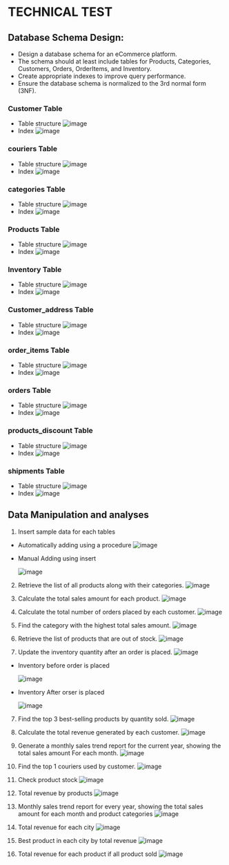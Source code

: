 # TECHNICAL TEST

## Database Schema Design:
- Design a database schema for an eCommerce platform.
- The schema should at least include tables for Products, Categories, Customers, Orders, 
OrderItems, and Inventory.
- Create appropriate indexes to improve query performance.
-  Ensure the database schema is normalized to the 3rd normal form (3NF).

### Customer Table 
- Table structure
![image](https://github.com/user-attachments/assets/4d62dae0-ba3e-42cd-b9a5-873ddf5c67a2)
- Index
![image](https://github.com/user-attachments/assets/482416cd-4008-4758-95ec-8a082239be2d)


### couriers Table 
- Table structure
![image](https://github.com/user-attachments/assets/963f8cdf-ffad-498b-bf7d-c3df5c5bacb0)
- Index
![image](https://github.com/user-attachments/assets/21d59977-841e-4d22-a2f1-ffaa521be0c3)


### categories Table 
- Table structure
![image](https://github.com/user-attachments/assets/02b3aa64-35b0-4771-b375-ea70605d48a1)
- Index
![image](https://github.com/user-attachments/assets/ecc1c5de-11aa-4652-b759-2e7fba890672)


### Products Table 
- Table structure
![image](https://github.com/user-attachments/assets/4224e545-ecaf-4a10-84e4-60d6b70f2e85)
- Index
![image](https://github.com/user-attachments/assets/51b79cee-e2f0-473c-a77d-d809908d248a)



### Inventory Table 
- Table structure
![image](https://github.com/user-attachments/assets/2c1f3724-4092-4c0b-bcb9-9239143cb072)
- Index
![image](https://github.com/user-attachments/assets/9d0e0f04-57ea-4616-8d16-c54e2f865442)



### Customer_address Table 
- Table structure
![image](https://github.com/user-attachments/assets/479f1d66-c41e-4571-9a45-6905f45c86be)
- Index
![image](https://github.com/user-attachments/assets/23125743-ba50-4a84-abc3-5020133a4bff)



### order_items Table 
- Table structure
![image](https://github.com/user-attachments/assets/cd515786-dc3b-4b2f-978c-d7ecf3f4b870)
- Index
![image](https://github.com/user-attachments/assets/6c5c69ff-fe99-4b4d-a519-e349adc4b113)



### orders Table 
- Table structure
![image](https://github.com/user-attachments/assets/136e5590-1b05-49ef-b222-63e020ae8d25)
- Index
![image](https://github.com/user-attachments/assets/775c0183-34f5-436e-96f2-b5d53b315a16)



### products_discount Table 
- Table structure
![image](https://github.com/user-attachments/assets/4984e995-1dd2-4895-b6a3-b18e2d715cdd)
- Index
![image](https://github.com/user-attachments/assets/40bd7735-1b79-441f-adcf-e66be6e94232)

### shipments Table 
- Table structure
![image](https://github.com/user-attachments/assets/d383aff7-b37b-4b60-8028-8298d7f9c66e)
- Index
![image](https://github.com/user-attachments/assets/0a104a41-84eb-4484-9e75-29a6053a397d)


## Data Manipulation and analyses

1. Insert sample data for each tables
- Automatically adding using a procedure
  ![image](https://github.com/user-attachments/assets/9b53e40e-c853-407a-b23d-14b5940a7dce)

- Manual Adding using insert
  
   ![image](https://github.com/user-attachments/assets/bf48ade8-5667-458d-9471-4b07b507c231)

2. Retrieve the list of all products along with their categories.
![image](https://github.com/user-attachments/assets/4d82b511-d215-44cd-85f8-2233638114ea)
   
3. Calculate the total sales amount for each product.
   ![image](https://github.com/user-attachments/assets/549c1ecd-2757-489f-ba4e-7142208820c2)

4. Calculate the total number of orders placed by each customer.
   ![image](https://github.com/user-attachments/assets/4bd67803-4474-4861-a30e-0c05be091f99)

6. Find the category with the highest total sales amount.
   ![image](https://github.com/user-attachments/assets/3291bbac-a10c-4e49-83bf-3d77c930ebce)

5. Retrieve the list of products that are out of stock.
   ![image](https://github.com/user-attachments/assets/2c18b001-73a3-4fb7-9851-b7b8b3e334c3)

6. Update the inventory quantity after an order is placed.
    ![image](https://github.com/user-attachments/assets/6e56f403-5d54-4e86-8097-9513624b632a)
- Inventory before order is placed
  
  ![image](https://github.com/user-attachments/assets/80001b92-8bf9-4e97-bcae-b746a318374e)

- Inventory After orser is placed

  ![image](https://github.com/user-attachments/assets/d1e3bc59-0bd0-4ba4-96cd-3f68ec86fab0)

7. Find the top 3 best-selling products by quantity sold.
    ![image](https://github.com/user-attachments/assets/7960e43a-acb8-4338-aa6c-14a019ca8bdc)

8. Calculate the total revenue generated by each customer.
    ![image](https://github.com/user-attachments/assets/23b90aaf-21d1-4c01-9e28-06734253c243)

9. Generate a monthly sales trend report for the current year, showing the total sales amount 
For each month.
    ![image](https://github.com/user-attachments/assets/1871a8a2-3b64-466c-a565-fdfd10ac5c4f)

10. Find the top 1 couriers used by customer.
    ![image](https://github.com/user-attachments/assets/d695d88f-3e0e-41ba-80d8-69994b263d02)

11. Check product stock
    ![image](https://github.com/user-attachments/assets/e22205f3-3be9-4a86-9e17-d0a3629534e6)

12. Total revenue by products
    ![image](https://github.com/user-attachments/assets/b391d905-1abf-4fc5-bb6a-a497b08f5c32)

13. Monthly sales trend report for every year, showing the total sales amount for each month and product categories
    ![image](https://github.com/user-attachments/assets/06e74358-d5b9-4919-b606-908d594dbd62)

14. Total revenue for each city
    ![image](https://github.com/user-attachments/assets/d838549c-3517-47b0-a08e-4371f1b53b0a)

15. Best product in each city by total revenue
    ![image](https://github.com/user-attachments/assets/1f629f04-10b0-4aa7-a600-f42a3bbdbedb)

16. Total revenue for each product if all product sold
    ![image](https://github.com/user-attachments/assets/a94b6ffa-f397-41c9-8cad-e434ce0e22f4)

